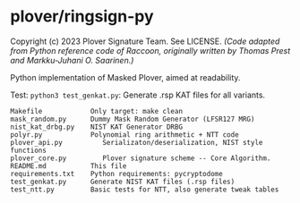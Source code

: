 #   plover/ringsign-py

Copyright (c) 2023 Plover Signature Team. See LICENSE.
*(Code adapted from Python reference code of Raccoon, originally written by Thomas Prest and Markku-Juhani O. Saarinen.)*

Python implementation of Masked Plover, aimed at readability.

Test: `python3 test_genkat.py`: Generate .rsp KAT files for all variants.

```
Makefile            Only target: make clean
mask_random.py      Dummy Mask Random Generator (LFSR127 MRG)
nist_kat_drbg.py    NIST KAT Generator DRBG
polyr.py            Polynomial ring arithmetic + NTT code
plover_api.py          Serializaton/deserialization, NIST style functions
plover_core.py         Plover signature scheme -- Core Algorithm.
README.md           This file
requirements.txt    Python requirements: pycryptodome
test_genkat.py      Generate NIST KAT files (.rsp files)
test_ntt.py         Basic tests for NTT, also generate tweak tables
```

